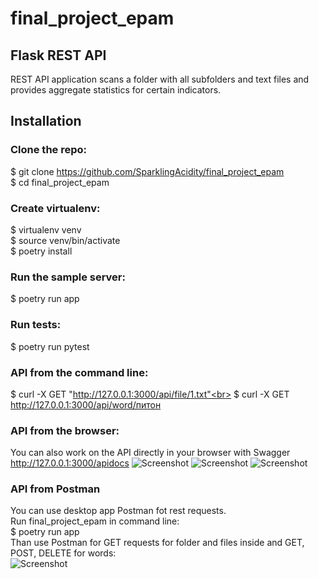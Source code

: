 # final_project_epam

## Flask REST API
REST API application scans a folder with all subfolders and text files and provides aggregate statistics for certain indicators.

## Installation
### Clone the repo:<br>

$ git clone https://github.com/SparklingAcidity/final_project_epam<br>
$ cd final_project_epam<br>


### Create virtualenv:<br>
$ virtualenv venv<br>
$ source venv/bin/activate<br>
$ poetry install<br>


### Run the sample server:<br>
$ poetry run app<br>


### Run tests:<br>
$ poetry run pytest<br>

### API from the command line:
$ curl -X GET "http://127.0.0.1:3000/api/file/1.txt"<br>
$ curl -X GET http://127.0.0.1:3000/api/word/питон


### API from the browser:
You can also work on the API directly in your browser with Swagger
http://127.0.0.1:3000/apidocs
![Screenshot](https://github.com/SparklingAcidity/final_project_epam/blob/for_testing/image/Снимок%20экрана%202021-05-20%20в%2020.27.29.png)
![Screenshot](https://github.com/SparklingAcidity/final_project_epam/blob/for_testing/image/Снимок%20экрана%202021-05-20%20в%2020.26.45.png)
![Screenshot](https://github.com/SparklingAcidity/final_project_epam/blob/for_testing/image/Снимок%20экрана%202021-05-20%20в%2020.27.22.png)

### API from Postman
You can use desktop app Postman fot rest requests.<br>
Run final_project_epam in command line:<br>
$ poetry run app<br>
Than use Postman for GET requests for folder and files inside and GET, POST, DELETE for words:<br>
![Screenshot](https://github.com/SparklingAcidity/final_project_epam/blob/for_testing/image/Снимок%20экрана%202021-05-20%20в%2010.30.15.png)
